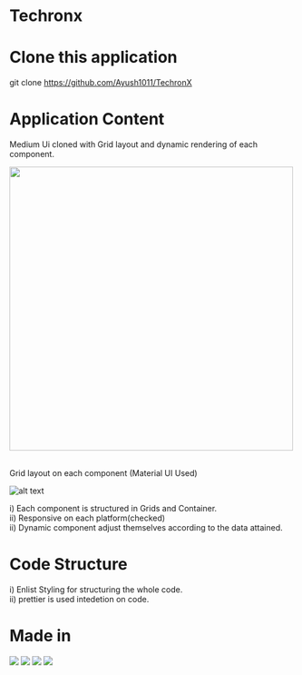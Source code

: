 # Techronx  

# Clone this application 
git clone https://github.com/Ayush1011/TechronX   

# Application Content

Medium Ui cloned with Grid layout and dynamic rendering of each component.  


<img src="https://firebasestorage.googleapis.com/v0/b/virtusa-58806.appspot.com/o/screenshot-localhost_3000-2020.12.12-18_19_12.png?alt=media&token=1d100c62-e854-4a4a-a534-ef225d39b675"  height="500"  >

<br>
<br>


Grid layout on each component (Material UI Used)  



![alt text](https://firebasestorage.googleapis.com/v0/b/virtusa-58806.appspot.com/o/screenshot-material-ui.com-2020.12.12-18_26_02.png?alt=media&token=5715643e-07bb-4ffe-ae16-8a2d40bd7ec2)


i) Each component is structured in Grids and Container.  
ii) Responsive on each platform(checked)  
ii) Dynamic component adjust themselves according to the data attained.   
   
      
      
        
       
# Code Structure

i) Enlist Styling for structuring the whole code.  
ii) prettier is used intedetion on code.  


# Made in 
![](https://img.shields.io/badge/<Framework>-<ReactJs>-informational?style=flat&logo=<LOGO_NAME>&logoColor=white&color=2bbc8a) 
![](https://img.shields.io/badge/<Database>-<MongoDB>-informational?style=flat&logo=<LOGO_NAME>&logoColor=white&color=2bbc8a) 
![](https://img.shields.io/badge/<Storage>-<Firebase>-informational?style=flat&logo=<LOGO_NAME>&logoColor=white&color=2bbc8a) 
![](https://img.shields.io/badge/<Backend>-<Expressjs>-informational?style=flat&logo=<LOGO_NAME>&logoColor=white&color=2bbc8a)



